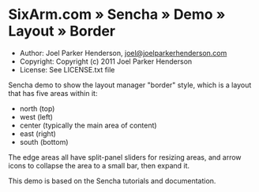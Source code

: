 # SixArm.com » Sencha » Demo » Layout » Border

  * Author: Joel Parker Henderson, joel@joelparkerhenderson.com
  * Copyright: Copyright (c) 2011 Joel Parker Henderson
  * License: See LICENSE.txt file

Sencha demo to show the layout manager "border" style,
which is a layout that has five areas within it:

   * north (top)
   * west (left)
   * center (typically the main area of content)
   * east (right)
   * south (bottom)

The edge areas all have split-panel sliders for resizing areas,
and arrow icons to collapse the area to a small bar, then expand it.

This demo is based on the Sencha tutorials and documentation.

